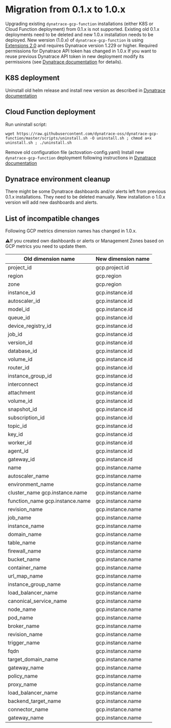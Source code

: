 # Migration from 0.1.x to 1.0.x

Upgrading existing `dynatrace-gcp-function` installations (either K8S or Cloud Function deployment) from 0.1.x is not supported.
Existing old 0.1.x deployments need to be deleted and new 1.0.x installation needs to be deployed.
New wersion (1.0.x) of `dynatrace-gcp-function` is using [Extensions 2.0](https://www.dynatrace.com/support/help/extend-dynatrace/extensions20/) and requires Dynatrace version 1.229 or higher.
Required permissions for Dynatrace API token has changed in 1.0.x
If you want to reuse previous Dynatrace API token in new deployment modify its permissions (see [Dynatrace documentation](https://www.dynatrace.com/support/help/setup-and-configuration/setup-on-cloud-platforms/google-cloud-platform/set-up-integration-gcp/) for details).

## K8S deployment
Uninstall old helm release and install new version as described in [Dynatrace documentation](https://www.dynatrace.com/support/help/shortlink/deploy-k8#type)

## Cloud Function deployment
Run uninstall script:
```shell script
wget https://raw.githubusercontent.com/dynatrace-oss/dynatrace-gcp-function/master/scripts/uninstall.sh -O uninstall.sh ; chmod a+x uninstall.sh ; ./uninstall.sh
```
Remove old configuration file (actovation-config.yaml)
Install new `dynatrace-gcp-function` deployment following instructions in [Dynatrace documentation](https://www.dynatrace.com/support/help/setup-and-configuration/setup-on-cloud-platforms/google-cloud-platform/set-up-integration-gcp/deploy-as-gcp-function/) 

## Dynatrace environment cleanup
There might be some Dynatrace dashboards and/or alerts left from previous 0.1.x installations. They need to be deleted manually.
New installation o 1.0.x version will add new dashboards and alerts.

## List of incompatible changes
Following GCP metrics dimension names has changed in 1.0.x.

:warning:If you created own dashboards or alerts or Management Zones based on GCP metrics you need to update them.

| Old dimension name | New dimension name |
| ------------- |------------- |
| project_id  | gcp.project.id |
| region | gcp.region  |
| zone  | gcp.region |
| instance_id | gcp.instance.id |
| autoscaler_id | gcp.instance.id |
| model_id | gcp.instance.id |
| queue_id | gcp.instance.id |
| device_registry_id | gcp.instance.id |
| job_id | gcp.instance.id |
| version_id | gcp.instance.id |
| database_id | gcp.instance.id |
| volume_id | gcp.instance.id |
| router_id | gcp.instance.id |
| instance_group_id | gcp.instance.id |
| interconnect | gcp.instance.id |
| attachment | gcp.instance.id |
| volume_id | gcp.instance.id |
| snapshot_id | gcp.instance.id |
| subscription_id | gcp.instance.id |
| topic_id | gcp.instance.id |
| key_id | gcp.instance.id |
| worker_id | gcp.instance.id |
| agent_id | gcp.instance.id |
| gateway_id | gcp.instance.id |
| name | gcp.instance.name |
| autoscaler_name | gcp.instance.name |
| environment_name | gcp.instance.name |
| cluster_name gcp.instance.name | gcp.instance.name |
| function_name gcp.instance.name | gcp.instance.name |
| revision_name | gcp.instance.name |
| job_name | gcp.instance.name |
| instance_name | gcp.instance.name |
| domain_name | gcp.instance.name |
| table_name | gcp.instance.name |
| firewall_name | gcp.instance.name |
| bucket_name | gcp.instance.name |
| container_name | gcp.instance.name |
| url_map_name | gcp.instance.name |
| instance_group_name | gcp.instance.name |
| load_balancer_name | gcp.instance.name |
| canonical_service_name | gcp.instance.name |
| node_name | gcp.instance.name |
| pod_name | gcp.instance.name |
| broker_name | gcp.instance.name |
| revision_name | gcp.instance.name |
| trigger_name | gcp.instance.name |
| fqdn | gcp.instance.name |
| target_domain_name | gcp.instance.name |
| gateway_name | gcp.instance.name |
| policy_name | gcp.instance.name |
| proxy_name  | gcp.instance.name |
| load_balancer_name | gcp.instance.name |
| backend_target_name | gcp.instance.name |
| connector_name | gcp.instance.name |
| gateway_name | gcp.instance.name |
